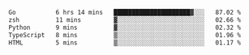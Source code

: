 <!--START_SECTION:waka-->

```txt
Go           6 hrs 14 mins   █████████████████████▓░░░   87.02 %
zsh          11 mins         ▓░░░░░░░░░░░░░░░░░░░░░░░░   02.66 %
Python       9 mins          ▓░░░░░░░░░░░░░░░░░░░░░░░░   02.32 %
TypeScript   8 mins          ▒░░░░░░░░░░░░░░░░░░░░░░░░   01.96 %
HTML         5 mins          ▒░░░░░░░░░░░░░░░░░░░░░░░░   01.17 %
```

<!--END_SECTION:waka-->
